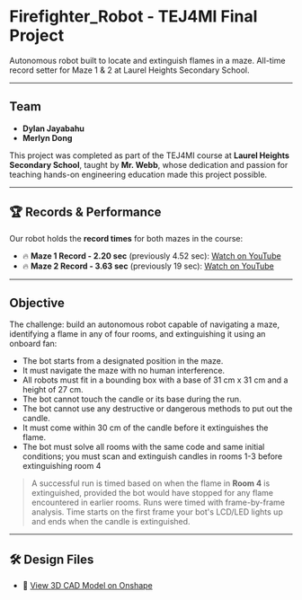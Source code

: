 # Firefighter_Robot - TEJ4MI Final Project
Autonomous robot built to locate and extinguish flames in a maze. All-time record setter for Maze 1 &amp; 2 at Laurel Heights Secondary School.

---

## Team

- **Dylan Jayabahu**  
- **Merlyn Dong**

This project was completed as part of the TEJ4MI course at **Laurel Heights Secondary School**, taught by **Mr. Webb**, whose dedication and passion for teaching hands-on engineering education made this project possible.

---

## 🏆 Records & Performance

Our robot holds the **record times** for both mazes in the course:

- 🔥 **Maze 1 Record - 2.20 sec** (previously 4.52 sec): [Watch on YouTube](https://www.youtube.com/watch?v=M4keCAInF54)
- 🔥 **Maze 2 Record - 3.63 sec** (previously 19 sec): [Watch on YouTube](https://www.youtube.com/watch?v=7t9GoRSy7xQ)

---

## Objective

The challenge: build an autonomous robot capable of navigating a maze, identifying a flame in any of four rooms, and extinguishing it using an onboard fan:

- The bot starts from a designated position in the maze.
- It must navigate the maze with no human interference.
- All robots must fit in a bounding box with a base of 31 cm x 31 cm and a height of 27 cm.
- The bot cannot touch the candle or its base during the run.
- The bot cannot use any destructive or dangerous methods to put out the candle.
- It must come within 30 cm of the candle before it extinguishes the flame.
- The bot must solve all rooms with the same code and same initial conditions; you must scan and extinguish candles in rooms 1-3 before extinguishing room 4

> A successful run is timed based on when the flame in **Room 4** is extinguished, provided the bot would have stopped for any flame encountered in earlier rooms. Runs were timed with frame-by-frame analysis. Time starts on the first frame your bot's LCD/LED lights up and ends when the candle is extinguished.

---

## 🛠 Design Files

- 🔗 [View 3D CAD Model on Onshape](https://cad.onshape.com/documents/ccdd3e31b0f462692a2f0a77/w/efdcf03ecd18fc1c5cf2cd6e/e/e502c3be77e0614f32e6e58f?renderMode=0&uiState=6854802fdea46470fd020684)
